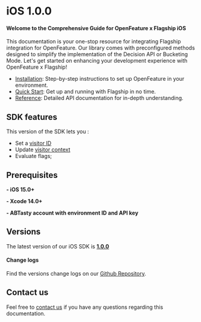 # iOS 1.0.0

#### Welcome to the Comprehensive Guide for OpenFeature x Flagship iOS

This documentation is your one-stop resource for integrating Flagship integration for OpenFeature.  Our library comes with preconfigured methods designed to simplify the implementation of the Decision API or Bucketing Mode. Let's get started on enhancing your development experience with OpenFeature x Flagship!

* [Installation](https://docs.abtasty.com/server-side/~/changes/62/integrations/open-feature/open-feature-js-1/open-feature-js-installation): Step-by-step instructions to set up OpenFeature in your environment.
* [Quick Start](https://docs.abtasty.com/server-side/~/changes/62/integrations/open-feature/open-feature-js-1/open-feature-js-quick-start): Get up and running with Flagship in no time.
* [Reference](https://docs.abtasty.com/server-side/~/changes/62/integrations/open-feature/open-feature-js-1/open-feature-js-reference): Detailed API documentation for in-depth understanding.

## SDK features

This version of the SDK lets you :

* Set a [visitor ID](https://docs.abtasty.com/server-side/~/changes/62/glossary#visitor-id)
* Update [visitor context](https://docs.abtasty.com/server-side/~/changes/62/glossary#user-context)
* Evaluate flags;

## Prerequisites

**- iOS 15.0+**

**- Xcode 14.0+**

**- ABTasty account with environment ID and API key**

## Versions

The latest version of our iOS SDK is [**1.0.0**](https://docs.abtasty.com/server-side/~/changes/62/integrations/open-feature/open-feature-js-1/open-feature-js-reference)

#### Change logs

Find the versions change logs on our [Github Repository](https://github.com/flagship-io/openfeature-provider-iOS.git/releases).

## Contact us

Feel free to [contact us](mailto:product.feedback@abtasty.com?subject=Flagship%20Developer%20Documentation) if you have any questions regarding this documentation.
